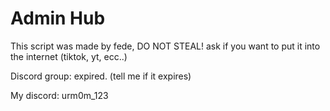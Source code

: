 # Admin Hub
This script was made by fede, DO NOT STEAL! ask if you want to put it into the internet (tiktok, yt, ecc..)

Discord group: expired. (tell me if it expires)

My discord: urm0m_123
